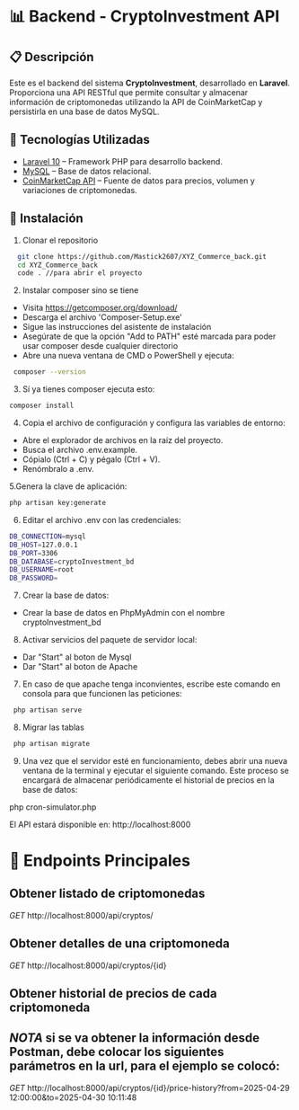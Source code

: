 # 📊 Backend - CryptoInvestment API


## 📋 Descripción

Este es el backend del sistema **CryptoInvestment**, desarrollado en **Laravel**. Proporciona una API RESTful que permite consultar y almacenar información de criptomonedas utilizando la API de CoinMarketCap y persistirla en una base de datos MySQL.

## 🚀 Tecnologías Utilizadas
- [Laravel 10](https://laravel.com/) – Framework PHP para desarrollo backend.
- [MySQL](https://www.mysql.com/) – Base de datos relacional.
- [CoinMarketCap API](https://coinmarketcap.com/api/) – Fuente de datos para precios, volumen y variaciones de criptomonedas.

## 🚀 Instalación

1. Clonar el repositorio

```bash
  git clone https://github.com/Mastick2607/XYZ_Commerce_back.git
  cd XYZ_Commerce_back
  code . //para abrir el proyecto
```

2. Instalar composer sino se tiene

- Visita https://getcomposer.org/download/
- Descarga el archivo 'Composer-Setup.exe'
- Sigue las instrucciones del asistente de instalación
- Asegúrate de que la opción "Add to PATH" esté marcada para poder usar composer desde cualquier directorio
- Abre una nueva ventana de CMD o PowerShell y ejecuta:
  
```bash
 composer --version
```

3. Sí ya tienes composer ejecuta esto:
```bash
composer install
```

4. Copia el archivo de configuración y configura las variables de entorno:

- Abre el explorador de archivos en la raíz del proyecto.
- Busca el archivo .env.example.
- Cópialo (Ctrl + C) y pégalo (Ctrl + V).
- Renómbralo a .env.

5.Genera la clave de aplicación:

 ```bash
php artisan key:generate

```
   
6. Editar el archivo .env con las credenciales:


```bash
DB_CONNECTION=mysql
DB_HOST=127.0.0.1
DB_PORT=3306
DB_DATABASE=cryptoInvestment_bd
DB_USERNAME=root
DB_PASSWORD=
```
7. Crear la base de datos:
- Crear la base de datos en PhpMyAdmin con el nombre cryptoInvestment_bd

8. Activar servicios del paquete de servidor local:

- Dar "Start" al boton de Mysql
- Dar "Start" al boton de Apache

7. En caso de que apache tenga inconvientes, escribe este comando en consola para que funcionen las peticiones:

```bash
 php artisan serve
```
8. Migrar las tablas
```bash
 php artisan migrate
```
9. Una vez que el servidor esté en funcionamiento, debes abrir una nueva ventana de la terminal y ejecutar el siguiente comando. Este proceso se encargará de almacenar periódicamente el historial de precios en la base de datos:

php cron-simulator.php



El API estará disponible en: http://localhost:8000

# 🔌 Endpoints Principales

## Obtener listado de criptomonedas
*GET*  http://localhost:8000/api/cryptos/

## Obtener detalles de una criptomoneda
*GET*  http://localhost:8000/api/cryptos/{id}

## Obtener historial de precios de cada criptomoneda
## *NOTA* si se va obtener la información desde Postman, debe colocar los siguientes parámetros en la url, para el ejemplo se colocó:
*GET*  http://localhost:8000/api/cryptos/{id}/price-history?from=2025-04-29 12:00:00&to=2025-04-30 10:11:48


